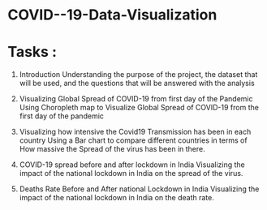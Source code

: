 # COVID--19-Data-Visualization

# Tasks :
1. Introduction
Understanding the purpose of the project, the dataset that will be used, and the questions that will be answered with the analysis

2. Visualizing Global Spread of COVID-19 from first day of the Pandemic
Using Choropleth map to Visualize Global Spread of COVID-19 from the first day of the pandemic

3. Visualizing how intensive the Covid19 Transmission has been in each country
Using a Bar chart to compare different countries in terms of How massive the Spread of the virus has been in there.

4. COVID-19 spread before and after lockdown in India
Visualizing the impact of the national lockdown in India on the spread of the virus.

5. Deaths Rate Before and After national Lockdown in India
Visualizing the impact of the national lockdown in India on the death rate.

